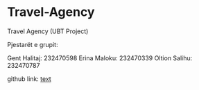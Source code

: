 # Travel-Agency

Travel Agency (UBT Project)

Pjestarët e grupit:

Gent Halitaj: 232470598
Erina Maloku: 232470339
Oltion Salihu: 232470787

github link: [text](https://github.com/gent376/Travel-Agency)
